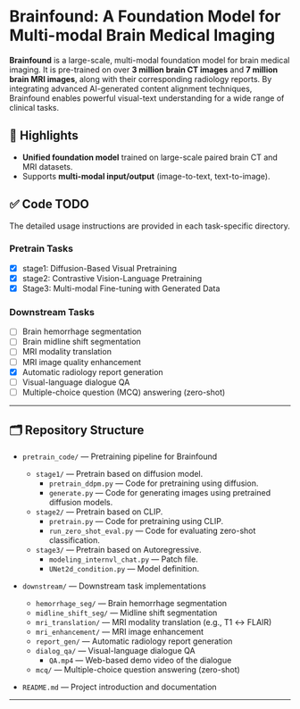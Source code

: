 # Brainfound: A Foundation Model for Multi-modal Brain Medical Imaging

**Brainfound** is a large-scale, multi-modal foundation model for brain medical imaging. It is pre-trained on over **3 million brain CT images** and **7 million brain MRI images**, along with their corresponding radiology reports. By integrating advanced AI-generated content alignment techniques, Brainfound enables powerful visual-text understanding for a wide range of clinical tasks.

## 🌟 Highlights

- **Unified foundation model** trained on large-scale paired brain CT and MRI datasets.
- Supports **multi-modal input/output** (image-to-text, text-to-image).

## ✅ Code TODO

The detailed usage instructions are provided in each task-specific directory.

### Pretrain Tasks

- [x] stage1: Diffusion-Based Visual Pretraining
- [x] stage2: Contrastive Vision-Language Pretraining 
- [x] Stage3: Multi-modal Fine-tuning with Generated Data

### Downstream Tasks

- [ ] Brain hemorrhage segmentation
- [ ] Brain midline shift segmentation
- [ ] MRI modality translation
- [ ] MRI image quality enhancement
- [X] Automatic radiology report generation
- [ ] Visual-language dialogue QA
- [ ] Multiple-choice question (MCQ) answering (zero-shot)

---

## 🗂️ Repository Structure

- `pretrain_code/` — Pretraining pipeline for Brainfound  
  - `stage1/` — Pretrain based on diffusion model.  
    - `pretrain_ddpm.py` — Code for pretraining using diffusion.
    - `generate.py` — Code for generating images using pretrained diffusion models.
  - `stage2/` — Pretrain based on CLIP. 
    - `pretrain.py` — Code for pretraining using CLIP.
    - `run_zero_shot_eval.py` — Code for evaluating zero-shot classification.
  - `stage3/` — Pretrain based on Autoregressive.   
    - `modeling_internvl_chat.py` — Patch file.
    - `UNet2d_condition.py` — Model definition.

- `downstream/` — Downstream task implementations  
  - `hemorrhage_seg/` — Brain hemorrhage segmentation  
  - `midline_shift_seg/` — Midline shift segmentation  
  - `mri_translation/` — MRI modality translation (e.g., T1 ↔ FLAIR)  
  - `mri_enhancement/` — MRI image enhancement  
  - `report_gen/` — Automatic radiology report generation  
  - `dialog_qa/` — Visual-language dialogue QA  
    - `QA.mp4`  — Web-based demo video of the dialogue
  - `mcq/` — Multiple-choice question answering (zero-shot)  

- `README.md` — Project introduction and documentation  

---
